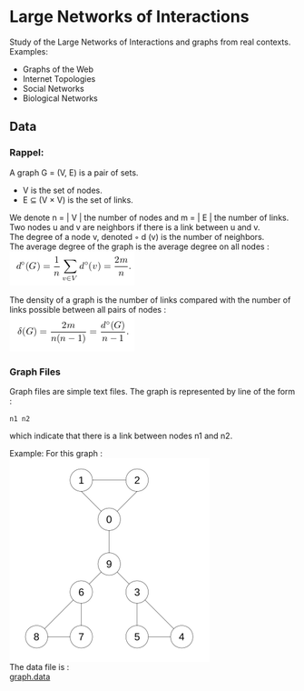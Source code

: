 # Large Networks of Interactions
Study of the Large Networks of Interactions and graphs from real contexts.  
Examples:  
- Graphs of the Web
- Internet Topologies
- Social Networks
- Biological Networks 

## Data
### Rappel:
A graph G = (V, E) is a pair of sets.  
* V is the set of nodes.
* E ⊆ (V × V) is the set of links.  

We denote n = | V | the number of nodes and m = | E | the number of links.  
Two nodes u and v are neighbors if there is a link between u and v.  
The degree of a node v, denoted ◦ d (v) is the number of neighbors.  
The average degree of the graph is the average degree on all nodes :  
![average degree](averageDegree.png)  

The density of a graph is the number of links compared with the number of links possible between all pairs of nodes :  
![density](density.png)  

### Graph Files
Graph files are simple text files. The graph is represented by line of the form :  
```
n1 n2
```
which indicate that there is a link between nodes n1 and n2.  

Example:
For this graph :  
<img src="graph.png" alt="graph"  height="359" width="352" align="center">  
The data file is :  
[graph.data](graph.data)  

<!--
## Stockage en mémoire
Deux façons principales de stocker un graphe en mémoire :
– matrice d’adjacence
– listes d’adjacence
Exemples. Avantages et inconvénients : temps pour savoir si un lien existe,
pour calculer le degré d’un nœud. Taille des deux représentations.
En pratique, nos graphes sont peu denses (m ∈ O(n)).  

## Distributions homogènes vs hétérogènes
En pratique, on a deux grandes familles de distributions :
– les distributions homogènes sont bien centrées autour de la moyenne
(exemple : taille des gens)
– les distributions hétérogènes ont beaucoup de petites valeurs, quelques
très grandes valeurs, et tous les comportements entre les deux (exemple :
salaires).
Les distributions hétérogènes ressemblent souvent à des lois de puissances :
y ∼ x−α
−→ droites en échelle log-log.  

Dans les distributions homogènes, la moyenne est représentative : la plupart
des valeurs sont proches de la moyenne.
Dans les distributions hétérogènes, la moyenne n’est pas représentative : la
plupart des valeurs sont au-dessous de la moyenne, et quelques unes sont très
au-dessus de la moyenne.

## Distribution des degrés
Dans les graphes issus de contextes réels, la distribution des degrés est la
plupart du temps hétérogène
−→ le degré moyen n’est pas représentatif.  
-->


